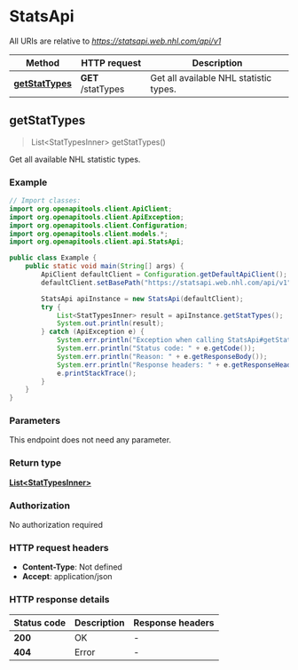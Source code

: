 # StatsApi

All URIs are relative to *https://statsapi.web.nhl.com/api/v1*

| Method | HTTP request | Description |
|------------- | ------------- | -------------|
| [**getStatTypes**](StatsApi.md#getStatTypes) | **GET** /statTypes | Get all available NHL statistic types. |



## getStatTypes

> List&lt;StatTypesInner&gt; getStatTypes()

Get all available NHL statistic types.

### Example

```java
// Import classes:
import org.openapitools.client.ApiClient;
import org.openapitools.client.ApiException;
import org.openapitools.client.Configuration;
import org.openapitools.client.models.*;
import org.openapitools.client.api.StatsApi;

public class Example {
    public static void main(String[] args) {
        ApiClient defaultClient = Configuration.getDefaultApiClient();
        defaultClient.setBasePath("https://statsapi.web.nhl.com/api/v1");

        StatsApi apiInstance = new StatsApi(defaultClient);
        try {
            List<StatTypesInner> result = apiInstance.getStatTypes();
            System.out.println(result);
        } catch (ApiException e) {
            System.err.println("Exception when calling StatsApi#getStatTypes");
            System.err.println("Status code: " + e.getCode());
            System.err.println("Reason: " + e.getResponseBody());
            System.err.println("Response headers: " + e.getResponseHeaders());
            e.printStackTrace();
        }
    }
}
```

### Parameters

This endpoint does not need any parameter.

### Return type

[**List&lt;StatTypesInner&gt;**](StatTypesInner.md)

### Authorization

No authorization required

### HTTP request headers

- **Content-Type**: Not defined
- **Accept**: application/json


### HTTP response details
| Status code | Description | Response headers |
|-------------|-------------|------------------|
| **200** | OK |  -  |
| **404** | Error |  -  |

